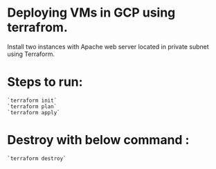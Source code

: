# Deploying VMs in GCP using terrafrom.

Install two instances with Apache web server located in private subnet using Terraform. 

# Steps to run:

	`terraform init`
	`terraform plan`
	`terraform apply`

# Destroy with below command :

	`terraform destroy`

